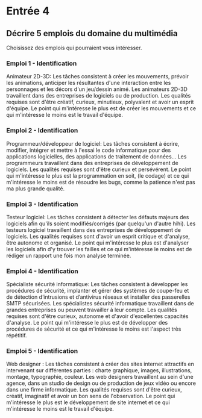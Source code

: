 # Entrée 4
## Décrire 5 emplois du domaine du multimédia
Choisissez des emplois qui pourraient vous intéresser.

### Emploi 1 - Identification
Animateur 2D-3D:
Les tâches consistent à créer les mouvements, prévoir les animations, anticiper les résultantes d'une interaction entre les personnages et les décors d'un jeu/dessin animé. Les animateurs 2D-3D travaillent dans des entreprises de logiciels ou de production. Les qualités requises sont d'être créatif, curieux, minutieux, polyvalent et avoir un esprit d'équipe. Le point qui m'intéresse le plus est de créer les mouvements et ce qui m'intéresse le moins est le travail d'équipe.

### Emploi 2 - Identification
Programmeur/développeur de logiciel:
Les tâches consistent à écrire, modifier, intégrer et mettre à l'essai le code informatique pour des applications logicielles, des applications de traitement de données... Les programmeurs travaillent dans des entreprises de développement de logiciels. Les qualités requises sont d'être curieux et persévérent. Le point qui m'intéresse le plus est la programmation en soit, (le codage) et ce qui m'intéresse le moins est de résoudre les bugs, comme la patience n'est pas ma plus grande qualité.

### Emploi 3 - Identification
Testeur logiciel:
Les tâches consistent à détecter les défauts majeurs des logiciels afin qu'ils soient modifiés/corrigés (par quelqu'un d'autre hihi). Les testeurs logiciel travaillent dans des entreprises de développement de logiciels. Les qualités requises sont d'avoir un esprit critique et d'analyse, être autonome et organisé. Le point qui m'intéresse le plus est d'analyser les logiciels afin d'y trouver les failles et ce qui m'intéresse le moins est de rédiger un rapport une fois mon analyse terminée.

### Emploi 4 - Identification
Spécialiste sécurité informatique:
Les tâches consistent à développer les procédures de sécurité, implanter et gérer des systèmes de coupe-feu et de détection d’intrusions et d’antivirus réseaux et installer des passerelles SMTP sécurisées. Les spécialistes sécurité informatique travaillent dans de grandes entreprises ou peuvent travailler à leur compte. Les qualités requises sont d'être curieux, autonome et d'avoir d'excellentes capacités d'analyse.
Le point qui m'intéresse le plus est de développer des procédures de sécurité et ce qui m'intéresse le moins est l'aspect très répétitif.

### Emploi 5 - Identification
Web designer :
Les tâches consistent à créer des sites internet attractifs en intervenant sur différentes parties : charte graphique, images, illustrations, montage, typographie, couleur. Les web designers travaillent au sein d'une agence, dans un studio de design ou de production de jeux vidéo ou encore dans une firme informatique. 
Les qualités requises sont d'être curieux, créatif, imaginatif et avoir un bon sens de l'observation.
Le point qui m'intéresse le plus est le développement de site internet et ce qui m'intéresse le moins est le travail d'équipe.
